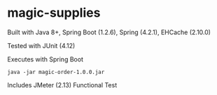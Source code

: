 magic-supplies
=======================

Built with Java 8+, Spring Boot (1.2.6), Spring (4.2.1), EHCache (2.10.0)

Tested with JUnit (4.12)

Executes with Spring Boot

`java -jar magic-order-1.0.0.jar`

Includes JMeter (2.13) Functional Test
